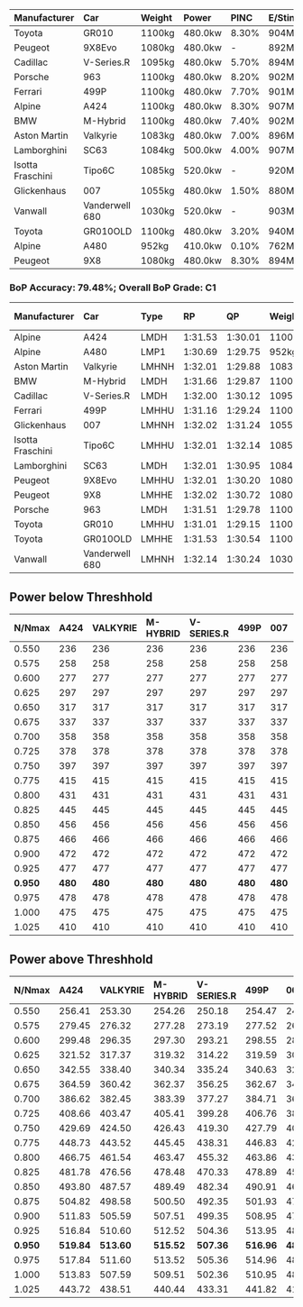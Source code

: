 | Manufacturer     | Car            | Weight | Power   | PINC    | E/Stint | FDS     |
|:-|:-|:-|:-|:-|:-|:-|
| Toyota           | GR010          | 1100kg | 480.0kw | 8.30%   | 904MJ   | 200kph  |
| Peugeot          | 9X8Evo         | 1080kg | 480.0kw |    -    | 892MJ   | 190kph  |
| Cadillac         | V-Series.R     | 1095kg | 480.0kw | 5.70%   | 894MJ   |    -    |
| Porsche          | 963            | 1100kg | 480.0kw | 8.20%   | 902MJ   |    -    |
| Ferrari          | 499P           | 1100kg | 480.0kw | 7.70%   | 901MJ   | 200kph  |
| Alpine           | A424           | 1100kg | 480.0kw | 8.30%   | 907MJ   |    -    |
| BMW              | M-Hybrid       | 1100kg | 480.0kw | 7.40%   | 902MJ   |    -    |
| Aston Martin     | Valkyrie       | 1083kg | 480.0kw | 7.00%   | 896MJ   |    -    |
| Lamborghini      | SC63           | 1084kg | 500.0kw | 4.00%   | 907MJ   |    -    |
| Isotta Fraschini | Tipo6C         | 1085kg | 520.0kw |    -    | 920MJ   | 190kph  |
| Glickenhaus      | 007            | 1055kg | 480.0kw | 1.50%   | 880MJ   |    -    |
| Vanwall          | Vanderwell 680 | 1030kg | 520.0kw |    -    | 903MJ   |    -    |
| Toyota           | GR010OLD       | 1100kg | 480.0kw | 3.20%   | 940MJ   | 200kph  |
| Alpine           | A480           | 952kg  | 410.0kw | 0.10%   | 762MJ   |    -    |
| Peugeot          | 9X8            | 1080kg | 480.0kw | 8.30%   | 894MJ   | 150kph  |

### BoP Accuracy: 79.48%; Overall BoP Grade: C1
| Manufacturer     | Car            | Type  | RP      | QP      | Weight | Power¹  | Threshhold | PINC    | Power²   | E/Stint | AVG Vmax  | FDS     | RDLC | L/Stint | BOP-Grade | Model Accuracy | Model Points | Match%  | SimDiff |
|:-|:-|:-|:-|:-|:-|:-|:-|:-|:-|:-|:-|:-|:-|:-|:-|:-|:-|:-|:-|
| Alpine           | A424           | LMDH  | 1:31.53 | 1:30.01 | 1100kg | 480.0kw | 210.0kph   | 8.30%   | 519.80kw |  907MJ  | 303.58kph |    -    | 0.98 | 40      | -A2       | 99.31%         | 2573         | 92.00%  | #       |
| Alpine           | A480           | LMP1  | 1:30.69 | 1:29.75 |  952kg | 410.0kw | 210.0kph   | 0.10%   | 410.40kw |  762MJ  | 303.14kph |    -    | 0.98 | 37      | -Ω1       | 94.60%         | 1683         | 43.61%  | +0.41   |
| Aston Martin     | Valkyrie       | LMHNH | 1:32.01 | 1:29.88 | 1083kg | 480.0kw | 210.0kph   | 7.00%   | 513.60kw |  896MJ  | 304.88kph |    -    | 0.99 | 40      | +D1       | 100.00%        | 630          | 69.91%  | #       |
| BMW              | M-Hybrid       | LMDH  | 1:31.66 | 1:29.87 | 1100kg | 480.0kw | 210.0kph   | 7.40%   | 515.50kw |  902MJ  | 304.76kph |    -    | 0.98 | 40      | ~A1       | 99.41%         | 2544         | 99.95%  | #       |
| Cadillac         | V-Series.R     | LMDH  | 1:32.00 | 1:30.12 | 1095kg | 480.0kw | 210.0kph   | 5.70%   | 507.40kw |  894MJ  | 305.09kph |    -    | 0.99 | 40      | +B2       | 99.30%         | 4946         | 80.10%  | #       |
| Ferrari          | 499P           | LMHHU | 1:31.16 | 1:29.24 | 1100kg | 480.0kw | 210.0kph   | 7.70%   | 517.00kw |  901MJ  | 307.57kph | 200kph  | 1.01 | 40      | -D1       | 100.00%        | 8223         | 69.01%  | #       |
| Glickenhaus      | 007            | LMHNH | 1:32.02 | 1:31.24 | 1055kg | 480.0kw | 210.0kph   | 1.50%   | 487.20kw |  880MJ  | 307.82kph |    -    | 0.94 | 40      | +B2       | 93.86%         | 2169         | 82.80%  | #       |
| Isotta Fraschini | Tipo6C         | LMHHU | 1:32.01 | 1:32.14 | 1085kg | 520.0kw | 210.0kph   |    -    | 520.00kw |  920MJ  | 310.43kph | 190kph  | 1.03 | 40      | +D2       | 97.73%         | 129          | 61.55%  | #       |
| Lamborghini      | SC63           | LMDH  | 1:32.01 | 1:30.95 | 1084kg | 500.0kw | 210.0kph   | 4.00%   | 520.00kw |  907MJ  | 304.50kph |    -    | 1.02 | 40      | +B1       | 98.78%         | 813          | 85.21%  | +1.83   |
| Peugeot          | 9X8Evo         | LMHHU | 1:32.01 | 1:30.20 | 1080kg | 480.0kw | 210.0kph   |    -    | 480.00kw |  892MJ  | 309.12kph | 190kph  | 0.98 | 40      | +C1       | 96.77%         | 2307         | 76.62%  | #       |
| Peugeot          | 9X8            | LMHHE | 1:32.02 | 1:30.72 | 1080kg | 480.0kw | 210.0kph   | 8.30%   | 519.80kw |  894MJ  | 303.27kph | 150kph  | 1.00 | 40      | ~A1       | 97.99%         | 5010         | 100.00% | +1.72   |
| Porsche          | 963            | LMDH  | 1:31.51 | 1:29.78 | 1100kg | 480.0kw | 210.0kph   | 8.20%   | 519.40kw |  902MJ  | 304.91kph |    -    | 0.98 | 40      | -B1       | 99.86%         | 11699        | 89.19%  | #       |
| Toyota           | GR010          | LMHHU | 1:31.01 | 1:29.15 | 1100kg | 480.0kw | 210.0kph   | 8.30%   | 519.80kw |  904MJ  | 307.02kph | 200kph  | 1.01 | 40      | -D2       | 99.63%         | 6190         | 61.69%  | #       |
| Toyota           | GR010OLD       | LMHHE | 1:31.53 | 1:30.54 | 1100kg | 480.0kw | 210.0kph   | 3.20%   | 495.40kw |  940MJ  | 306.98kph | 200kph  | 1.00 | 40      | +A2       | 93.47%         | 1031         | 94.49%  | #       |
| Vanwall          | Vanderwell 680 | LMHNH | 1:32.14 | 1:30.24 | 1030kg | 520.0kw | 0.0kph     |    -    | 520.00kw |  903MJ  | 311.07kph |    -    | 1.02 | 40      | +B1       | 94.33%         | 632          | 85.99%  | +1.31   |

## Power below Threshhold
| N/Nmax    | A424    | VALKYRIE | M-HYBRID | V-SERIES.R | 499P    | 007     | TIPO6C  | SC63    | 9X8EVO  | 9X8     | 963     | GR010   | GR010OLD | VANDERWELL 680 | ​     | RPM      | A480       |
|:-|:-|:-|:-|:-|:-|:-|:-|:-|:-|:-|:-|:-|:-|:-|:-|:-|:-|
|  0.550    |  236    |  236     |  236     |  236       |  236    |  236    |  256    |  246    |  236    |  236    |  236    |  236    |  236     |  256           |  ​    |   --     |   -        |
|  0.575    |  258    |  258     |  258     |  258       |  258    |  258    |  279    |  269    |  258    |  258    |  258    |  258    |  258     |  279           |  ​    |   --     |   -        |
|  0.600    |  277    |  277     |  277     |  277       |  277    |  277    |  300    |  289    |  277    |  277    |  277    |  277    |  277     |  300           |  ​    |   --     |   -        |
|  0.625    |  297    |  297     |  297     |  297       |  297    |  297    |  322    |  309    |  297    |  297    |  297    |  297    |  297     |  322           |  ​    |   --     |   -        |
|  0.650    |  317    |  317     |  317     |  317       |  317    |  317    |  343    |  330    |  317    |  317    |  317    |  317    |  317     |  343           |  ​    |   --     |   -        |
|  0.675    |  337    |  337     |  337     |  337       |  337    |  337    |  365    |  351    |  337    |  337    |  337    |  337    |  337     |  365           |  ​    |   --     |   -        |
|  0.700    |  358    |  358     |  358     |  358       |  358    |  358    |  387    |  372    |  358    |  358    |  358    |  358    |  358     |  387           |  ​    |   --     |   -        |
|  0.725    |  378    |  378     |  378     |  378       |  378    |  378    |  409    |  393    |  378    |  378    |  378    |  378    |  378     |  409           |  ​    |   --     |   -        |
|  0.750    |  397    |  397     |  397     |  397       |  397    |  397    |  430    |  413    |  397    |  397    |  397    |  397    |  397     |  430           |  ​    |   --     |   -        |
|  0.775    |  415    |  415     |  415     |  415       |  415    |  415    |  449    |  432    |  415    |  415    |  415    |  415    |  415     |  449           |  ​    |  5000    |  -3213569  |
|  0.800    |  431    |  431     |  431     |  431       |  431    |  431    |  467    |  449    |  431    |  431    |  431    |  431    |  431     |  467           |  ​    |  5500    |  -3499979  |
|  0.825    |  445    |  445     |  445     |  445       |  445    |  445    |  482    |  464    |  445    |  445    |  445    |  445    |  445     |  482           |  ​    |  5999    |  -3800400  |
|  0.850    |  456    |  456     |  456     |  456       |  456    |  456    |  494    |  475    |  456    |  456    |  456    |  456    |  456     |  494           |  ​    |  6499    |  -4114832  |
|  0.875    |  466    |  466     |  466     |  466       |  466    |  466    |  505    |  485    |  466    |  466    |  466    |  466    |  466     |  505           |  ​    |  7000    |  -4443276  |
|  0.900    |  472    |  472     |  472     |  472       |  472    |  472    |  512    |  492    |  472    |  472    |  472    |  472    |  472     |  512           |  ​    |  7500    |  -4785730  |
|  0.925    |  477    |  477     |  477     |  477       |  477    |  477    |  517    |  497    |  477    |  477    |  477    |  477    |  477     |  517           |  ​    |  8000    |  407       |
| **0.950** | **480** | **480**  | **480**  | **480**    | **480** | **480** | **520** | **500** | **480** | **480** | **480** | **480** | **480**  | **520**        | **​** | **8499** | **410**    |
|  0.975    |  478    |  478     |  478     |  478       |  478    |  478    |  518    |  498    |  478    |  478    |  478    |  478    |  478     |  518           |  ​    |  9000    |  205       |
|  1.000    |  475    |  475     |  475     |  475       |  475    |  475    |  514    |  495    |  475    |  475    |  475    |  475    |  475     |  514           |  ​    |   --     |   -        |
|  1.025    |  410    |  410     |  410     |  410       |  410    |  410    |  444    |  427    |  410    |  410    |  410    |  410    |  410     |  444           |  ​    |   --     |   -        |

## Power above Threshhold
| N/Nmax    | A424       | VALKYRIE   | M-HYBRID   | V-SERIES.R | 499P       | 007        | TIPO6C  | SC63    | 9X8EVO  | 9X8        | 963        | GR010      | GR010OLD   | VANDERWELL 680 | ​     | RPM      | A480            |
|:-|:-|:-|:-|:-|:-|:-|:-|:-|:-|:-|:-|:-|:-|:-|:-|:-|:-|
|  0.550    |  256.41    |  253.30    |  254.26    |  250.18    |  254.47    |  240.10    |  256    |  256    |  236    |  256.41    |  256.18    |  256.41    |  244.18    |  256           |  ​    |   --     |  0.00           |
|  0.575    |  279.45    |  276.32    |  277.28    |  273.19    |  277.52    |  262.11    |  279    |  279    |  258    |  279.45    |  279.19    |  279.45    |  266.19    |  279           |  ​    |   --     |  0.00           |
|  0.600    |  299.48    |  296.35    |  297.30    |  293.21    |  298.55    |  281.12    |  300    |  300    |  277    |  299.48    |  299.21    |  299.48    |  286.21    |  300           |  ​    |   --     |  0.00           |
|  0.625    |  321.52    |  317.37    |  319.32    |  314.22    |  319.59    |  301.12    |  322    |  322    |  297    |  321.52    |  321.22    |  321.52    |  306.22    |  322           |  ​    |   --     |  0.00           |
|  0.650    |  342.55    |  338.40    |  340.34    |  335.24    |  340.63    |  322.13    |  343    |  343    |  317    |  342.55    |  342.24    |  342.55    |  327.24    |  343           |  ​    |   --     |  0.00           |
|  0.675    |  364.59    |  360.42    |  362.37    |  356.25    |  362.67    |  342.14    |  365    |  365    |  337    |  364.59    |  364.25    |  364.59    |  348.25    |  365           |  ​    |   --     |  0.00           |
|  0.700    |  386.62    |  382.45    |  383.39    |  377.27    |  384.71    |  363.15    |  387    |  387    |  358    |  386.62    |  386.27    |  386.62    |  369.27    |  387           |  ​    |   --     |  0.00           |
|  0.725    |  408.66    |  403.47    |  405.41    |  399.28    |  406.76    |  383.16    |  409    |  409    |  378    |  408.66    |  408.28    |  408.66    |  389.28    |  409           |  ​    |   --     |  0.00           |
|  0.750    |  429.69    |  424.50    |  426.43    |  419.30    |  427.79    |  403.17    |  430    |  430    |  397    |  429.69    |  429.30    |  429.69    |  409.30    |  430           |  ​    |   --     |  0.00           |
|  0.775    |  448.73    |  443.52    |  445.45    |  438.31    |  446.83    |  421.17    |  449    |  449    |  415    |  448.73    |  448.31    |  448.73    |  428.31    |  449           |  ​    |  5000    |  -3,219,999.78  |
|  0.800    |  466.75    |  461.54    |  463.47    |  455.32    |  463.86    |  437.18    |  467    |  467    |  431    |  466.75    |  466.32    |  466.75    |  445.32    |  467           |  ​    |  5500    |  -3,506,982.48  |
|  0.825    |  481.78    |  476.56    |  478.48    |  470.33    |  478.89    |  452.19    |  482    |  482    |  445    |  481.78    |  481.33    |  481.78    |  459.33    |  482           |  ​    |  5999    |  -3,808,005.20  |
|  0.850    |  493.80    |  487.57    |  489.49    |  482.34    |  490.91    |  463.19    |  494    |  494    |  456    |  493.80    |  493.34    |  493.80    |  470.34    |  494           |  ​    |  6499    |  -4,123,065.95  |
|  0.875    |  504.82    |  498.58    |  500.50    |  492.35    |  501.93    |  473.19    |  505    |  505    |  466    |  504.82    |  504.35    |  504.82    |  480.35    |  505           |  ​    |  7000    |  -4,452,166.72  |
|  0.900    |  511.83    |  505.59    |  507.51    |  499.35    |  508.95    |  479.20    |  512    |  512    |  472    |  511.83    |  511.35    |  511.83    |  487.35    |  512           |  ​    |  7500    |  -4,795,306.52  |
|  0.925    |  516.84    |  510.60    |  512.52    |  504.36    |  513.95    |  484.20    |  517    |  517    |  477    |  516.84    |  516.36    |  516.84    |  492.36    |  517           |  ​    |  8000    |  408.41         |
| **0.950** | **519.84** | **513.60** | **515.52** | **507.36** | **516.96** | **487.20** | **520** | **520** | **480** | **519.84** | **519.36** | **519.84** | **495.36** | **520**        | **​** | **8499** | **410.41**      |
|  0.975    |  517.84    |  511.60    |  513.52    |  505.36    |  514.96    |  485.20    |  518    |  518    |  478    |  517.84    |  517.36    |  517.84    |  493.36    |  518           |  ​    |  9000    |  205.20         |
|  1.000    |  513.83    |  507.59    |  509.51    |  502.36    |  510.95    |  482.20    |  514    |  514    |  475    |  513.83    |  513.36    |  513.83    |  490.36    |  514           |  ​    |   --     |  0.00           |
|  1.025    |  443.72    |  438.51    |  440.44    |  433.31    |  441.82    |  416.17    |  444    |  444    |  410    |  443.72    |  443.31    |  443.72    |  423.31    |  444           |  ​    |   --     |  0.00           |
